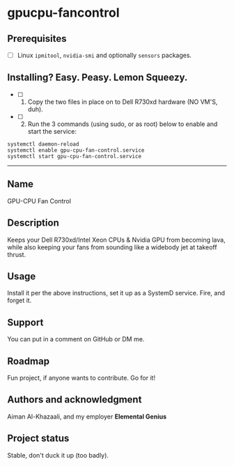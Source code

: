 # gpucpu-fancontrol


## Prerequisites

- [ ] Linux `ipmitool`, `nvidia-smi` and optionally `sensors` packages.

## Installing? Easy. Peasy. Lemon Squeezy.

- [ ] 1. Copy the two files in place on to Dell R730xd hardware (NO VM'S, duh).
- [ ] 2. Run the 3 commands (using sudo, or as root) below to enable and start the service:

```
systemctl daemon-reload
systemctl enable gpu-cpu-fan-control.service
systemctl start gpu-cpu-fan-control.service
```
***

## Name
GPU-CPU Fan Control

## Description
Keeps your Dell R730xd/Intel Xeon CPUs & Nvidia GPU from becoming lava, while also keeping your fans from sounding like a widebody jet at takeoff thrust.

## Usage
Install it per the above instructions, set it up as a SystemD service. Fire, and forget it.

## Support
You can put in a comment on GitHub or DM me.

## Roadmap
Fun project, if anyone wants to contribute. Go for it!

## Authors and acknowledgment
Aiman Al-Khazaali, and my employer **Elemental Genius**

## Project status
Stable, don't duck it up (too badly).
